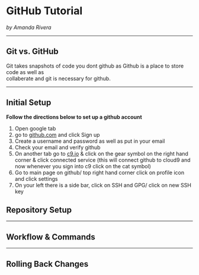 # GitHub Tutorial

_by Amanda Rivera_

---
## Git vs. GitHub
Git takes snapshots of code you dont github as Github is a place to store code as well as  
collaberate and git is necessary for github.
        


---
## Initial Setup
**Follow the directions below to set up a github account**  
1. Open google tab
2. go to [github.com](www.github.com) and click Sign up
3. Create a username and password as well as put in your email
4. Check your email and verify github
5. On another tab go to [c9.io](c9.io) & click on the gear symbol on the right hand corner & click connected service
(this will connect github to cloud9 and now whenever you sign into c9 click on the cat symbol)
6. Go to main page on github/ top right hand corner click on profile icon and click settings
7. On your left there is a side bar, click on SSH and GPG/ click on new SSH key
## Repository Setup



---
## Workflow & Commands



---
## Rolling Back Changes